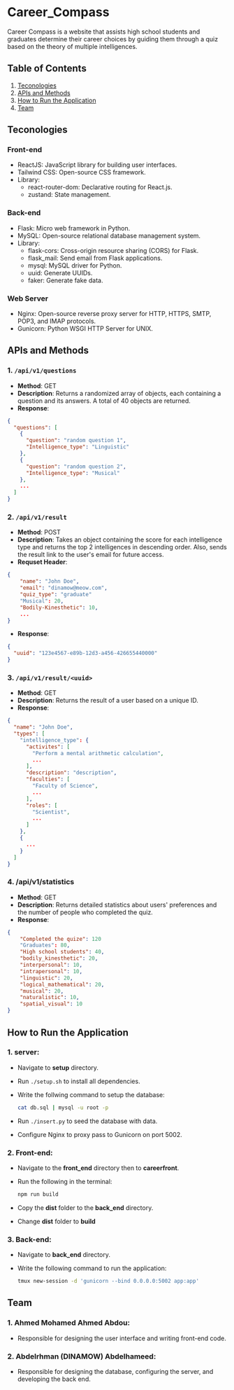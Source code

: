 # Career_Compass

Career Compass is a website that assists high school students and graduates determine their career choices by guiding them through a quiz based on the theory of multiple intelligences.

## Table of Contents

1. [Teconologies](#teconologies)
2. [APIs and Methods](#api-methods)
3. [How to Run the Application](#run)
4. [Team](#team)

## Teconologies

### Front-end

- ReactJS: JavaScript library for building user interfaces.
- Tailwind CSS: Open-source CSS framework.
- Library:
  - react-router-dom: Declarative routing for React.js.
  - zustand: State management.

### Back-end

- Flask: Micro web framework in Python.
- MySQL: Open-source relational database management system.
- Library:
  - flask-cors: Cross-origin resource sharing (CORS) for Flask.
  - flask_mail: Send email from Flask applications.
  - mysql: MySQL driver for Python.
  - uuid: Generate UUIDs.
  - faker: Generate fake data.

### Web Server

- Nginx: Open-source reverse proxy server for HTTP, HTTPS, SMTP, POP3, and IMAP protocols.
- Gunicorn: Python WSGI HTTP Server for UNIX.

## APIs and Methods

### 1. `/api/v1/questions`

- **Method**: GET
- **Description**: Returns a randomized array of objects, each containing a question and its answers. A total of 40 objects are returned.
- **Response**:

```json
{
  "questions": [
    {
      "question": "random question 1",
      "Intelligence_type": "Linguistic"
    },
    {
      "question": "random question 2",
      "Intelligence_type": "Musical"
    },
    ...
  ]
}
```

### 2. `/api/v1/result`

- **Method**: POST
- **Description**: Takes an object containing the score for each intelligence type and returns the top 2 intelligences in descending order. Also, sends the result link to the user's email for future access.
- **Requset Header**:

```json
{
    "name": "John Doe",
    "email": "dinamow@meow.com",
    "quiz_type": "graduate"
    "Musical": 20,
    "Bodily-Kinesthetic": 10,
    ...
}
```

- **Response**:

```json
{
  "uuid": "123e4567-e89b-12d3-a456-426655440000"
}
```

### 3. `/api/v1/result/<uuid>`

- **Method**: GET
- **Description**: Returns the result of a user based on a unique ID.
- **Response**:

```json
{
  "name": "John Doe",
  "types": [
    "intelligence_type": {
      "activites": [
        "Perform a mental arithmetic calculation",
        ...
      ],
      "description": "description",
      "faculties": [
        "Faculty of Science",
        ...
      ],
      "roles": [
        "Scientist",
        ...
      ]
    },
    {
      ...
    }
  ]
}
```

### 4. /api/v1/statistics

- **Method**: GET
- **Description**: Returns detailed statistics about users' preferences and the number of people who completed the quiz.
- **Response**:

```json
{
    "Completed the quize": 120
    "Graduates": 80,
    "High school students": 40,
    "bodily_kinesthetic": 20,
    "interpersonal": 10,
    "intrapersonal": 10,
    "linguistic": 20,
    "logical_mathematical": 20,
    "musical": 20,
    "naturalistic": 10,
    "spatial_visual": 10
}
```

## How to Run the Application

### 1. server:

- Navigate to **setup** directory.
- Run `./setup.sh` to install all dependencies.
- Write the follwing command to setup the database:

  ```bash
  cat db.sql | mysql -u root -p
  ```

- Run `./insert.py` to seed the database with data.
- Configure Nginx to proxy pass to Gunicorn on port 5002.

### 2. Front-end:

- Navigate to the **front_end** directory then to **careerfront**.
- Run the following in the terminal:

  ```bash
  npm run build
  ```

- Copy the **dist** folder to the **back_end** directory.
- Change **dist** folder to **build**

### 3. Back-end:

- Navigate to **back_end** directory.
- Write the following command to run the application:

  ```bash
  tmux new-session -d 'gunicorn --bind 0.0.0.0:5002 app:app'
  ```

## Team

### 1. Ahmed Mohamed Ahmed Abdou:

- Responsible for designing the user interface and writing front-end code.

### 2. Abdelrhman (DINAMOW) Abdelhameed:

- Responsible for designing the database, configuring the server, and developing the back end.
